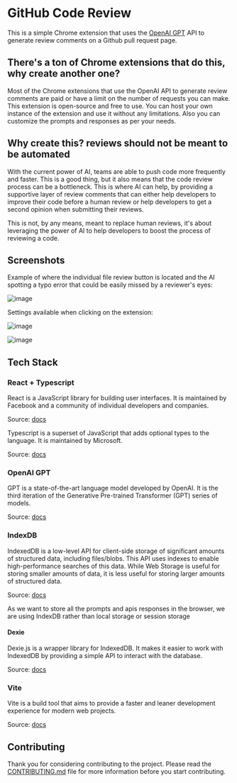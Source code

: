 # GitHub Code Review

This is a simple Chrome extension that uses the [OpenAI GPT](https://beta.openai.com/docs/) API to generate review comments on a Github pull request page.

## There's a ton of Chrome extensions that do this, why create another one?

Most of the Chrome extensions that use the OpenAI API to generate review comments are paid or have a limit on the number of requests you can make. This extension is open-source and free to use. You can host your own instance of the extension and use it without any limitations. Also you can customize the prompts and responses as per your needs.

## Why create this? reviews should not be meant to be automated

With the current power of AI, teams are able to push code more frequently and faster. This is a good thing, but it also means that the code review process can be a bottleneck. This is where AI can help, by providing a supportive layer of review comments that can either help developers to improve their code before a human review or help developers to get a second opinion when submitting their reviews.

This is not, by any means, meant to replace human reviews, it's about leveraging the power of AI to help developers to boost the process of reviewing a code.

## Screenshots

Example of where the individual file review button is located and the AI spotting a typo error that could be easily missed by a reviewer's eyes:

![image](https://github.com/user-attachments/assets/07789268-2f2a-4339-922d-eb256c47ef06)

Settings available when clicking on the extension:

![image](https://github.com/user-attachments/assets/d3376f5e-9464-4943-ab89-2c1c974d0209)

![image](https://github.com/user-attachments/assets/5bd6dfeb-f6f7-4e9b-9b7f-02e2e3df6366)


## Tech Stack

### React + Typescript

React is a JavaScript library for building user interfaces. It is maintained by Facebook and a community of individual developers and companies.

Source: [docs](https://reactjs.org/)

Typescript is a superset of JavaScript that adds optional types to the language. It is maintained by Microsoft.

Source: [docs](https://www.typescriptlang.org/)

### OpenAI GPT

GPT is a state-of-the-art language model developed by OpenAI. It is the third iteration of the Generative Pre-trained Transformer (GPT) series of models.

Source: [docs](https://beta.openai.com/docs/)

### IndexDB

IndexedDB is a low-level API for client-side storage of significant amounts of structured data, including files/blobs. This API uses indexes to enable high-performance searches of this data. While Web Storage is useful for storing smaller amounts of data, it is less useful for storing larger amounts of structured data.

Source: [docs](https://developer.mozilla.org/en-US/docs/Web/API/IndexedDB_API)

As we want to store all the prompts and apis responses in the browser, we are using IndexDB rather than local storage or session storage

#### Dexie

Dexie.js is a wrapper library for IndexedDB. It makes it easier to work with IndexedDB by providing a simple API to interact with the database.

Source: [docs](https://dexie.org/)

### Vite

Vite is a build tool that aims to provide a faster and leaner development experience for modern web projects.

Source: [docs](https://vitejs.dev/)

## Contributing

Thank you for considering contributing to the project. Please read the [CONTRIBUTING.md](CONTRIBUTING.md) file for more information before you start contributing.
